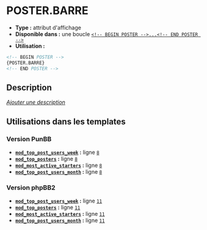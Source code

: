 # POSTER.BARRE
* __Type :__ attribut d'affichage
* __Disponible dans :__ une boucle [`<!-- BEGIN POSTER -->...<!-- END POSTER -->`](https://github.com/Etana/template/blob/master/var/POSTER.md#readme)
* __Utilisation :__

```html
<!-- BEGIN POSTER -->
{POSTER.BARRE}
<!-- END POSTER -->
```

## Description
[*Ajouter une description*](https://fa-tvars.appspot.com/var/POSTER.BARRE)

## Utilisations dans les templates

### Version PunBB
* __[`mod_top_post_users_week`](../tpl/var/mod_top_post_users_week.md#readme) :__ ligne [`8`](../tpl/src/punbb/mod_top_post_users_week.tpl#L8)
* __[`mod_top_posters`](../tpl/var/mod_top_posters.md#readme) :__ ligne [`8`](../tpl/src/punbb/mod_top_posters.tpl#L8)
* __[`mod_most_active_starters`](../tpl/var/mod_most_active_starters.md#readme) :__ ligne [`8`](../tpl/src/punbb/mod_most_active_starters.tpl#L8)
* __[`mod_top_post_users_month`](../tpl/var/mod_top_post_users_month.md#readme) :__ ligne [`8`](../tpl/src/punbb/mod_top_post_users_month.tpl#L8)

### Version phpBB2
* __[`mod_top_post_users_week`](../tpl/var/mod_top_post_users_week.md#readme) :__ ligne [`11`](../tpl/src/subsilver/mod_top_post_users_week.tpl#L11)
* __[`mod_top_posters`](../tpl/var/mod_top_posters.md#readme) :__ ligne [`11`](../tpl/src/subsilver/mod_top_posters.tpl#L11)
* __[`mod_most_active_starters`](../tpl/var/mod_most_active_starters.md#readme) :__ ligne [`11`](../tpl/src/subsilver/mod_most_active_starters.tpl#L11)
* __[`mod_top_post_users_month`](../tpl/var/mod_top_post_users_month.md#readme) :__ ligne [`11`](../tpl/src/subsilver/mod_top_post_users_month.tpl#L11)